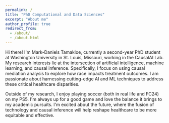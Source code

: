 ```yaml
---
permalink: /
title: "PhD Computational and Data Sciences"
excerpt: "About me"
author_profile: true
redirect_from: 
  - /about/
  - /about.html
---
```


Hi there! I'm Mark-Daniels Tamakloe, currently a second-year PhD student at Washington University in St. Louis, Missouri, working in the CausalAI Lab. My research interests lie at the intersection of artificial intelligence, machine learning, and causal inference. Specifically, I focus on using causal mediation analysis to explore how race impacts treatment outcomes. I am passionate about harnessing cutting-edge AI and ML techniques to address these critical healthcare disparities.

Outside of my research, I enjoy playing soccer (both in real life and FC24) on my PS5. I'm always up for a good game and love the balance it brings to my academic pursuits. I'm excited about the future, where the fusion of technology and causal inference will help reshape healthcare to be more equitable and effective.
